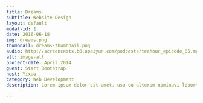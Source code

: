 ```yaml
---
title: Dreams
subtitle: Website Design
layout: default
modal-id: 1
date: 2016-06-18
img: dreams.png
thumbnail: dreams-thumbnail.png
audio: http://screencasts.b0.upaiyun.com/podcasts/teahour_episode_85.mp3
alt: image-alt
project-date: April 2014
guest: Start Bootstrap
host: Yixue
category: Web Development
description: Lorem ipsum dolor sit amet, usu cu alterum nominavi lobortis. At duo novum diceret. Tantas apeirian vix et, usu sanctus postulant inciderint ut, populo diceret necessitatibus in vim. Cu eum dicam feugiat noluisse.

---
```

